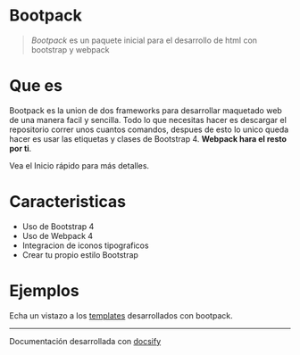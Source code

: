 # Bootpack

> *Bootpack* es un paquete inicial para el desarrollo de html con bootstrap y webpack  

# Que es

Bootpack es la union de dos frameworks para desarrollar maquetado web de una manera facil y sencilla. Todo lo que necesitas hacer es descargar el repositorio correr unos cuantos comandos, despues de esto lo unico queda hacer es usar las etiquetas y clases de Bootstrap 4. **Webpack hara el resto por ti**.

Vea el Inicio rápido para más detalles.

# Caracteristicas

* Uso de Bootstrap 4
* Uso de Webpack 4
* Integracion de iconos tipograficos
* Crear tu propio estilo Bootstrap 

# Ejemplos

Echa un vistazo a los [templates](https://mayanfy/themes) desarrollados con bootpack.

***

Documentación desarrollada con [docsify](https://docsify.js.org)